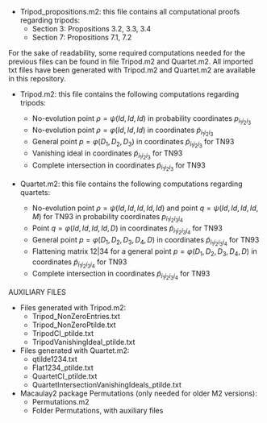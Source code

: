 * Tripod_propositions.m2: this file contains all computational proofs regarding tripods:
  * Section 3: Propositions 3.2, 3.3, 3.4
  * Section 7: Propositions 7.1, 7.2

For the sake of readability, some required computations needed for the previous files can be found in file Tripod.m2 and Quartet.m2. All imported txt files have been generated with Tripod.m2 and Quartet.m2 are available in this repository.

* Tripod.m2: this file contains the following computations regarding tripods:
  * No-evolution point $\rho=\psi(Id,Id,Id)$ in probability coordinates $p_{i_1i_2i_3}$
  * No-evolution point $\rho=\varphi(Id,Id,Id)$ in coordinates $\tilde{p}_{i_1i_2i_3}$
  * General point $p=\varphi(D_1,D_2,D_3)$ in coordinates $\tilde{p}_{i_1i_2i_3}$ for TN93
  * Vanishing ideal in coordinates $\tilde{p}_{i_1i_2i_3}$ for TN93
  * Complete intersection in coordinates $\tilde{p}_{i_1i_2i_3}$ for TN93

* Quartet.m2: this file contains the following computations regarding quartets:
  * No-evolution point $\rho=\psi(Id,Id,Id,Id,Id)$ and point $q=\psi(Id,Id,Id,Id,M)$ for TN93 in probability coordinates $p_{i_1i_2i_3i_4}$
  * Point $q=\varphi(Id,Id,Id,Id,D)$ in coordinates $\tilde{p}_{i_1i_2i_3i_4}$ for TN93
  * General point $p=\varphi(D_1,D_2,D_3,D_4,D)$ in coordinates $\tilde{p}_{i_1i_2i_3i_4}$ for TN93
  * Flattening matrix 12|34 for a general point $p=\varphi(D_1,D_2,D_3,D_4,D)$ in coordinates $\tilde{p}_{i_1i_2i_3i_4}$ for TN93
  * Complete intersection in coordinates $\tilde{p}_{i_1i_2i_3i_4}$ for TN93

AUXILIARY FILES
* Files generated with Tripod.m2:
  * Tripod_NonZeroEntries.txt
  * Tripod_NonZeroPtilde.txt
  * TripodCI_ptilde.txt
  * TripodVanishingIdeal_ptilde.txt
* Files generated with Quartet.m2:
  * qtilde1234.txt
  * Flat1234_ptilde.txt
  * QuartetCI_ptilde.txt
  * QuartetIntersectionVanishingIdeals_ptilde.txt
* Macaulay2 package Permutations (only needed for older M2 versions):
  * Permutations.m2
  * Folder Permutations, with auxiliary files 

